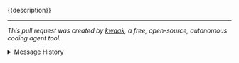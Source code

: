 {{description}}

---

_This pull request was created by [kwaak](https://github.com/bosun-ai/kwaak), a free, open-source, autonomous coding agent tool._

<details>
<summary>Message History</summary>

{% for message in messages %}

<details>
  <summary>{{message.role}}</summary>

```markdown
{{message.content}}
```

</details>
{% endfor %}

</details>
